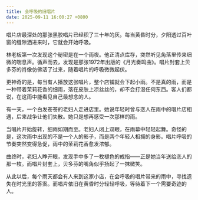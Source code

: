 ```yaml
---
title: 会呼吸的旧唱片
date: 2025-09-11 16:00:27 +0800
---
```


唱片店最深处的那张黑胶唱片已经积了三十年的灰。每当黄昏时分，夕阳透过百叶窗的缝隙洒进来时，它就会开始呼吸。

林老板第一次发现这个秘密是在一个雨夜。他正清点库存，突然听见角落里传来细微的喘息声。循声而去，发现是那张1972年出版的《月光奏鸣曲》。唱片封套上贝多芬的肖像仿佛活了过来，随着唱片的呼吸微微起伏。

更神奇的是，每当有人播放这张唱片，整个店铺就会下起小雨。不是真的雨，而是一种带着茉莉花香的细雨，落在皮肤上凉丝丝的，却不会打湿任何东西。客人们都说，在这雨中能看见自己最想念的人。

有一天，一个白发苍苍的老妇人走进店里。她说年轻时曾与恋人在雨中的唱片店相遇，后来战争让他们失散。她只是想再感受一次那样的雨。

当唱片开始旋转，细雨如期而至。老妇人闭上双眼，在雨幕中轻轻起舞。奇怪的是，这次雨中出现的不是一个人的影子，而是两个年轻人相拥的身影。唱片呼吸的节奏突然变得急促，雨中的茉莉花香愈发浓郁。

曲终时，老妇人睁开眼，发现手中多了一枚褪色的戒指——正是她当年送给恋人的那一枚。而唱片封套上，贝多芬的嘴角似乎扬起了一抹微笑。

从此以后，每个雨天都会有人来到这家小店，在会呼吸的唱片带来的雨中，寻找遗失在时光里的答案。而唱片依旧在黄昏时分轻轻呼吸，等待着下一个需要奇迹的人。
